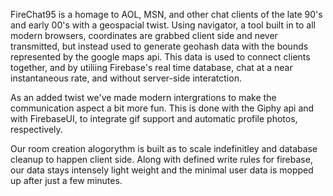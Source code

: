 FireChat95 is a homage to AOL, MSN, and other chat clients of the late 90's and early 00's with a geospacial twist. Using navigator, a tool built in to all modern browsers, coordinates are grabbed client side and never transmitted, but instead used to generate geohash data with the bounds represented by the google maps api. This data is used to connect clients together, and by utiliing Firebase's real time database, chat at a near instantaneous rate, and without server-side interatction. 

As an added twist we've made modern intergrations to make the communication aspect a bit more fun. This is done with the Giphy api and with FirebaseUI, to integrate gif support and automatic profile photos, respectively. 

Our room creation alogorythm is built as to scale indefinitley and database cleanup to happen client side. Along with defined write rules for firebase, our data stays intensely light weight and the minimal user data is mopped up after just a few minutes.
